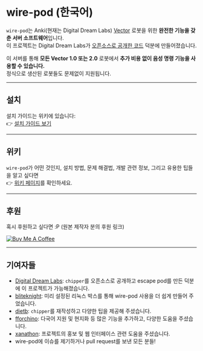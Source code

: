 # wire-pod (한국어)

`wire-pod`는 Anki(현재는 Digital Dream Labs) [Vector](https://web.archive.org/web/20190417120536if_/https://www.anki.com/en-us/vector) 로봇을 위한 **완전한 기능을 갖춘 서버 소프트웨어**입니다.  
이 프로젝트는 Digital Dream Labs가 [오픈소스로 공개한 코드](https://github.com/digital-dream-labs/chipper) 덕분에 만들어졌습니다.

이 서버를 통해 **모든 Vector 1.0 또는 2.0** 로봇에서 **추가 비용 없이 음성 명령 기능을 사용할 수 있습니다.**  
정식으로 생산된 로봇들도 문제없이 지원됩니다.

---

## 설치

설치 가이드는 위키에 있습니다:  
👉 [설치 가이드 보기](https://github.com/kercre123/wire-pod/wiki/Installation)

---

## 위키

`wire-pod`가 어떤 것인지, 설치 방법, 문제 해결법, 개발 관련 정보, 그리고 유용한 팁들을 알고 싶다면  
👉 [위키 페이지](https://github.com/kercre123/wire-pod/wiki)를 확인하세요.

---

## 후원

혹시 후원하고 싶다면 :P (원본 제작자 분의 후원 링크)

[![Buy Me A Coffee](https://www.buymeacoffee.com/assets/img/custom_images/orange_img.png)](https://buymeacoffee.com/kercre123)

---

## 기여자들

- [Digital Dream Labs](https://github.com/digital-dream-labs): `chipper`를 오픈소스로 공개하고 escape pod를 만든 덕분에 이 프로젝트가 가능해졌습니다.
- [bliteknight](https://github.com/bliteknight): 미리 설정된 리눅스 박스를 통해 wire-pod 사용을 더 쉽게 만들어 주었습니다.
- [dietb](https://github.com/dietb): `chipper`를 재작성하고 다양한 팁을 제공해 주셨습니다.
- [fforchino](https://github.com/fforchino): 다국어 지원 및 현지화 등 많은 기능을 추가하고, 다양한 도움을 주셨습니다.
- [xanathon](https://github.com/xanathon): 프로젝트의 홍보 및 웹 인터페이스 관련 도움을 주셨습니다.
- wire-pod에 이슈를 제기하거나 pull request를 보낸 모든 분들!
